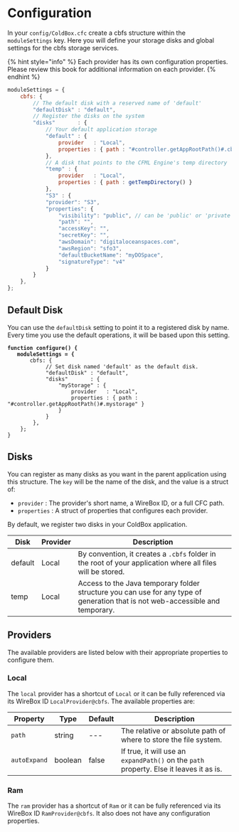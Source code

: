 # Configuration

In your `config/ColdBox.cfc` create a cbfs structure within the `moduleSettings` key. Here you will define your storage disks and global settings for the cbfs storage services.

{% hint style="info" %}
Each provider has its own configuration properties. Please review this book for additional information on each provider.
{% endhint %}

```javascript
moduleSettings = {
	cbfs: {
		// The default disk with a reserved name of 'default'
		"defaultDisk" : "default",
		// Register the disks on the system
		"disks"       : {
			// Your default application storage
			"default" : {
				provider   : "Local",
				properties : { path : "#controller.getAppRootPath()#.cbfs" }
			},
			// A disk that points to the CFML Engine's temp directory
			"temp" : {
				provider   : "Local",
				properties : { path : getTempDirectory() }
			},
			"S3" : {
			"provider": "S3",
			"properties": {
				"visibility": "public", // can be 'public' or 'private'
				"path": "",
				"accessKey": "",
				"secretKey": "",
				"awsDomain": "digitaloceanspaces.com",
				"awsRegion": "sfo3",
				"defaultBucketName": "myDOSpace",
				"signatureType": "v4"
			}
		}
	},
};
```

## Default Disk

You can use the `defaultDisk` setting to point it to a registered disk by name. Every time you use the default operations, it will be based upon this setting.

<pre class="language-javascript"><code class="lang-javascript"><strong>function configure() {
</strong><strong>	moduleSettings = {
</strong>		cbfs: {
			// Set disk named 'default' as the default disk.
			"defaultDisk" : "default",
			"disks"       : {
				"myStorage" : {
					provider   : "Local",
					properties : { path : "#controller.getAppRootPath()#.mystorage" }
				}
			}
		},
	};
}</code></pre>

## Disks

You can register as many disks as you want in the parent application using this structure. The `key` will be the name of the disk, and the value is a struct of:

* `provider` : The provider's short name, a WireBox ID, or a full CFC path.
* `properties` : A struct of properties that configures each provider.

By default, we register two disks in your ColdBox application.

| Disk    | Provider | Description                                                                                                                    |
| ------- | -------- | ------------------------------------------------------------------------------------------------------------------------------ |
| default | Local    | By convention, it creates a `.cbfs` folder in the root of your application where all files will be stored.                     |
| temp    | Local    | Access to the Java temporary folder structure you can use for any type of generation that is not web-accessible and temporary. |

## Providers

The available providers are listed below with their appropriate properties to configure them.

### Local

The `local` provider has a shortcut of `Local` or it can be fully referenced via its WireBox ID `LocalProvider@cbfs`. The available properties are:



| Property     | Type    | Default | Description                                                                             |
| ------------ | ------- | ------- | --------------------------------------------------------------------------------------- |
| `path`       | string  | ---     | The relative or absolute path of where to store the file system.                        |
| `autoExpand` | boolean | false   | If true, it will use an `expandPath()` on the `path` property. Else it leaves it as is. |

### Ram

The `ram` provider has a shortcut of `Ram` or it can be fully referenced via its WireBox ID `RamProvider@cbfs`. It also does not have any configuration properties.
